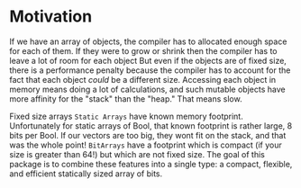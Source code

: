 # Motivation
If we have an array of objects,
    the compiler has to allocated enough space for each of them.
If they were to grow or shrink then the compiler 
    has to leave a lot of room for each object
But even if the objects are of fixed size, there is a performance penalty
    because the compiler has to account for the fact that each object 
    *could* be a different size.
Accessing each object in memory means doing a lot of calculations,
    and such mutable objects have more affinity for the "stack" than the "heap."
That means slow.

Fixed size arrays `Static Arrays` have known memory footprint.
Unfortunately for static arrays of Bool, that known footprint is rather large,
    8 bits per Bool.
If our vectors are too big, they wont fit on the stack, 
    and that was the whole point!
`BitArrays` have a footprint which is compact (if your size is greater than 64!)
    but which are not fixed size.
The goal of this package is to combine these features into a single type:
    a compact, flexible, and  efficient statically sized array of bits.